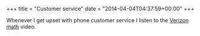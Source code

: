 +++
title = "Customer service"
date = "2014-04-04T04:37:59+00:00"
+++

Whenever I get upset with phone customer service I listen to the <a href="http://www.youtube.com/watch?v=ANDk0SWzplo">Verizon math</a> video.
			